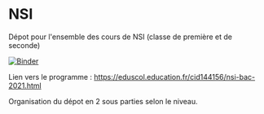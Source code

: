 # NSI
Dépot pour l'ensemble des cours de NSI (classe de première et de seconde)

[![Binder](https://mybinder.org/badge_logo.svg)](https://mybinder.org/v2/gh/rbasters/NSI/Première)

Lien vers le programme : https://eduscol.education.fr/cid144156/nsi-bac-2021.html

Organisation du dépot en 2 sous parties selon le niveau.
